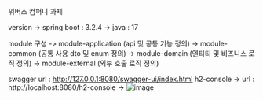 위버스 컴퍼니 과제

version
 -> spring boot : 3.2.4
 -> java : 17

module 구성
 -> module-application (api 및 공통 기능 정의)
 -> module-common (공통 사용 dto 및 enum 정의)
 -> module-domain (엔티티 및 비즈니스 로직 정의)
 -> module-external (외부 호출 로직 정의)

swagger url : http://127.0.0.1:8080/swagger-ui/index.html
h2-console
 -> url : http://localhost:8080/h2-console
 -> ![image](https://github.com/jhm1643/weverse/assets/40678477/c1907f2d-9de5-4370-b062-bb2d9febadfd)

